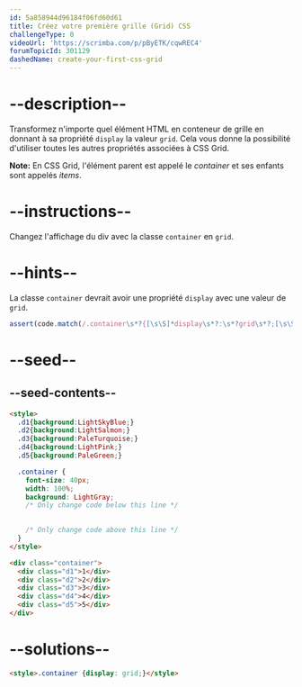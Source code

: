```yaml
---
id: 5a858944d96184f06fd60d61
title: Créez votre première grille (Grid) CSS
challengeType: 0
videoUrl: 'https://scrimba.com/p/pByETK/cqwREC4'
forumTopicId: 301129
dashedName: create-your-first-css-grid
---
```


# --description--

Transformez n'importe quel élément HTML en conteneur de grille en donnant à sa propriété `display` la valeur `grid`. Cela vous donne la possibilité d'utiliser toutes les autres propriétés associées à CSS Grid.

**Note:** En CSS Grid, l'élément parent est appelé le <dfn>container</dfn> et ses enfants sont appelés <dfn>items</dfn>.

# --instructions--

Changez l'affichage du div avec la classe `container` en `grid`.

# --hints--

La classe `container` devrait avoir une propriété `display` avec une valeur de `grid`.

```js
assert(code.match(/.container\s*?{[\s\S]*display\s*?:\s*?grid\s*?;[\s\S]*}/gi));
```

# --seed--

## --seed-contents--

```html
<style>
  .d1{background:LightSkyBlue;}
  .d2{background:LightSalmon;}
  .d3{background:PaleTurquoise;}
  .d4{background:LightPink;}
  .d5{background:PaleGreen;}

  .container {
    font-size: 40px;
    width: 100%;
    background: LightGray;
    /* Only change code below this line */

    
    /* Only change code above this line */
  }
</style>

<div class="container">
  <div class="d1">1</div>
  <div class="d2">2</div>
  <div class="d3">3</div>
  <div class="d4">4</div>
  <div class="d5">5</div>
</div>
```

# --solutions--

```html
<style>.container {display: grid;}</style>
```
